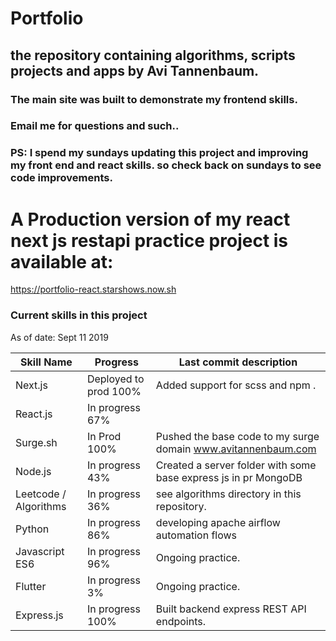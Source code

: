 # Portfolio

## the repository containing algorithms, scripts projects and apps by Avi Tannenbaum.
### The main site was built to demonstrate my frontend skills.
### Email me for questions and such..


### PS: I spend my sundays updating this project and improving my front end and react skills. so check back on sundays to see code improvements.

# A Production version of my react next js restapi practice project is available at:
https://portfolio-react.starshows.now.sh


### Current skills in this project



As of date: Sept 11 2019

Skill Name    | Progress        | Last commit description
------------- | -------------   | -------------------------
Next.js       | Deployed to prod 100% | Added support for scss and npm .
React.js      | In progress 67% |
Surge.sh      | In Prod 100%         | Pushed the base code to my surge domain www.avitannenbaum.com 
Node.js       | In progress 43%         | Created a server folder with some base express js in pr MongoDB       | Todo 0%         | Waiting to be integrated into the project 
Leetcode / Algorithms | In progress 36% | see algorithms directory in this repository. 
Python | In progress 86%| developing apache airflow automation flows  
Javascript ES6 | In progress 96% | Ongoing practice. 
Flutter | In progress 3% | Ongoing practice. 
Express.js | In progress 100% | Built backend express REST API endpoints. 
